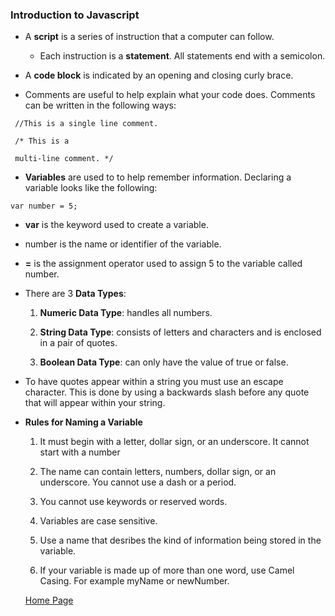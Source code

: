 ### Introduction to Javascript
- A **script** is a series of instruction that a computer can follow.
  - Each instruction is a **statement**. All statements end with a semicolon.

- A **code block** is indicated by an opening and closing curly brace.

- Comments are useful to help explain what your code does.  Comments can be written in the following ways:
```
 //This is a single line comment.
 
 /* This is a

 multi-line comment. */
```
- **Variables** are used to to help remember information. Declaring a variable looks like the following:

```
var number = 5;
```

- **var** is the keyword used to create a variable.

- number is the name or identifier of the variable.

- **=** is the assignment operator used to assign 5 to the variable called number.


- There are 3 **Data Types**:

  1. **Numeric Data Type**: handles all numbers.

  2. **String Data Type**: consists of letters and characters and is enclosed in a pair of quotes.

  3. **Boolean Data Type**: can only have the value of true or false.

- To have quotes appear within a string you must use an escape character. This is done by using a backwards slash before any quote that will appear within your string.

- **Rules for Naming a Variable**

  1. It must begin with a letter, dollar sign, or an underscore.  It cannot start with a number

  2. The name can contain letters, numbers, dollar sign, or an underscore.  You cannot use a dash or a period.

  3. You cannot use keywords or reserved words.

  4. Variables are case sensitive.

  5. Use a name that desribes the kind of information being stored in the variable.
  
  6. If your variable is made up of more than one word, use Camel Casing.  For example myName or newNumber.

  [Home Page](https://slakeyj.github.io/)



  


